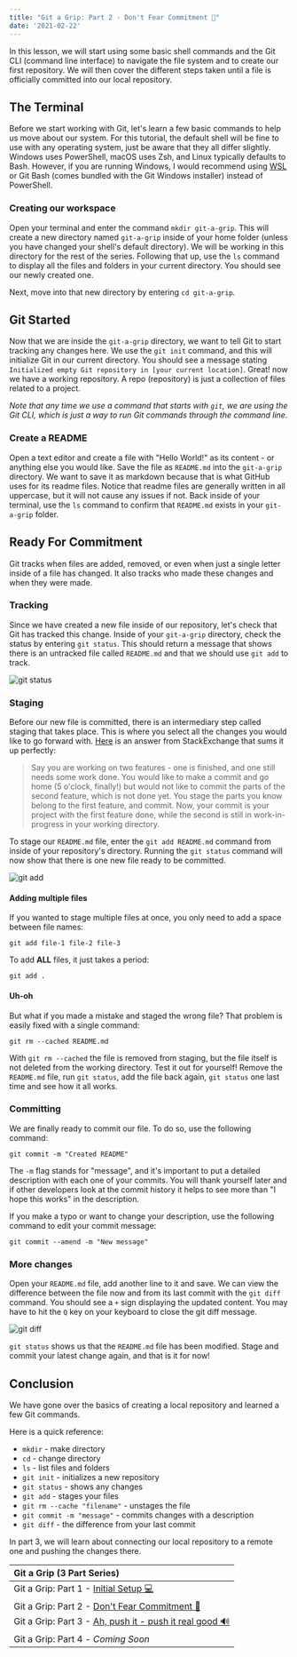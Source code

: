 ```yaml
---
title: "Git a Grip: Part 2 - Don't Fear Commitment 💍"
date: '2021-02-22'
---
```


In this lesson, we will start using some basic shell commands and the Git CLI (command line interface) to navigate the file system and to create our first repository. We will then cover the different steps taken until a file is officially committed into our local repository.

## The Terminal

Before we start working with Git, let's learn a few basic commands to help us move about our system. For this tutorial, the default shell will be fine to use with any operating system, just be aware that they all differ slightly. Windows uses PowerShell, macOS uses Zsh, and Linux typically defaults to Bash. However, if you are running Windows, I would recommend using [WSL](https://docs.microsoft.com/en-us/windows/wsl/install-win10) or Git Bash (comes bundled with the Git Windows installer) instead of PowerShell.

### Creating our workspace

Open your terminal and enter the command `mkdir git-a-grip`.
This will create a new directory named `git-a-grip` inside of your home folder (unless you have changed your shell's default directory). We will be working in this directory for the rest of the series. Following that up, use the `ls` command to display all the files and folders in your current directory. You should see our newly created one.

Next, move into that new directory by entering `cd git-a-grip`.

## Git Started

Now that we are inside the `git-a-grip` directory, we want to tell Git to start tracking any changes here. We use the `git init` command, and this will initialize Git in our current directory. You should see a message stating `Initialized empty Git repository in [your current location]`. Great! now we have a working repository. A repo (repository) is just a collection of files related to a project.

_Note that any time we use a command that starts with `git`, we are using the Git CLI, which is just a way to run Git commands through the command line._

### Create a README

Open a text editor and create a file with "Hello World!" as its content - or anything else you would like. Save the file as `README.md` into the `git-a-grip` directory. We want to save it as markdown because that is what GitHub uses for its readme files. Notice that readme files are generally written in all uppercase, but it will not cause any issues if not. Back inside of your terminal, use the `ls` command to confirm that `README.md` exists in your `git-a-grip` folder.

## Ready For Commitment

Git tracks when files are added, removed, or even when just a single letter inside of a file has changed. It also tracks who made these changes and when they were made.

### Tracking

Since we have created a new file inside of our repository, let's check that Git has tracked this change. Inside of your `git-a-grip` directory, check the status by entering `git status`. This should return a message that shows there is an untracked file called `README.md` and that we should use `git add` to track.

![git status](https://dev-to-uploads.s3.amazonaws.com/uploads/articles/tcenq7kpq6xg1q101amc.png)

### Staging

Before our new file is committed, there is an intermediary step called staging that takes place. This is where you select all the changes you would like to go forward with. [Here](https://softwareengineering.stackexchange.com/a/119790/385595) is an answer from StackExchange that sums it up perfectly:

> Say you are working on two features - one is finished, and one still needs some work done. You would like to make a commit and go home (5 o'clock, finally!) but would not like to commit the parts of the second feature, which is not done yet. You stage the parts you know belong to the first feature, and commit. Now, your commit is your project with the first feature done, while the second is still in work-in-progress in your working directory.

To stage our `README.md` file, enter the `git add README.md` command from inside of your repository's directory. Running the `git status` command will now show that there is one new file ready to be committed.

![git add](https://dev-to-uploads.s3.amazonaws.com/uploads/articles/e1bdoawl079tnvfbzc5k.png)

#### Adding multiple files

If you wanted to stage multiple files at once, you only need to add a space between file names:

```shell
git add file-1 file-2 file-3
```

To add **ALL** files, it just takes a period:

```shell
git add .
```

#### Uh-oh

But what if you made a mistake and staged the wrong file? That problem is easily fixed with a single command:

```shell
git rm --cached README.md
```

With `git rm --cached` the file is removed from staging, but the file itself is not deleted from the working directory. Test it out for yourself! Remove the `README.md` file, run `git status`, add the file back again, `git status` one last time and see how it all works.

### Committing

We are finally ready to commit our file. To do so, use the following command:

```shell
git commit -m "Created README"
```

The `-m` flag stands for "message", and it's important to put a detailed description with each one of your commits. You will thank yourself later and if other developers look at the commit history it helps to see more than "I hope this works" in the description.

If you make a typo or want to change your description, use the following command to edit your commit message:

```shell
git commit --amend -m "New message"
```

### More changes

Open your `README.md` file, add another line to it and save. We can view the difference between the file now and from its last commit with the `git diff` command. You should see a `+` sign displaying the updated content. You may have to hit the `Q` key on your keyboard to close the git diff message.

![git diff](https://dev-to-uploads.s3.amazonaws.com/uploads/articles/ww5s9ombr8wq58t0i582.png)

`git status` shows us that the `README.md` file has been modified. Stage and commit your latest change again, and that is it for now!

## Conclusion

We have gone over the basics of creating a local repository and learned a few Git commands.

Here is a quick reference:

- `mkdir` - make directory
- `cd` - change directory
- `ls` - list files and folders
- `git init` - initializes a new repository
- `git status` - shows any changes
- `git add` - stages your files
- `git rm --cache "filename"` - unstages the file
- `git commit -m "message"` - commits changes with a description
- `git diff` - the difference from your last commit

In part 3, we will learn about connecting our local repository to a remote one and pushing the changes there.

| Git a Grip (3 Part Series)                                                     |
| :----------------------------------------------------------------------------- |
| Git a Grip: Part 1 - [Initial Setup 💻](/posts/git-a-grip-1)                   |
| Git a Grip: Part 2 - [Don't Fear Commitment 💍](/posts/git-a-grip-2)           |
| Git a Grip: Part 3 - [Ah, push it - push it real good 🔊](/posts/git-a-grip-3) |
| Git a Grip: Part 4 - _Coming Soon_                                             |
